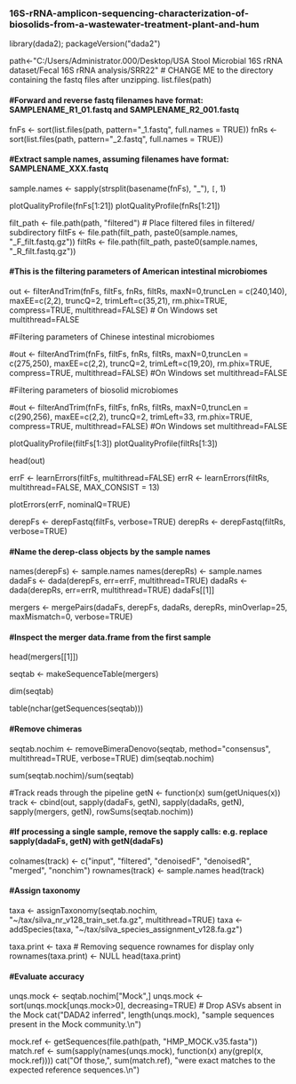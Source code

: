 ### 16S-rRNA-amplicon-sequencing-characterization-of-biosolids-from-a-wastewater-treatment-plant-and-hum

library(dada2); 
packageVersion("dada2")

path<-"C:/Users/Administrator.000/Desktop/USA Stool Microbial 16S rRNA dataset/Fecal 16S rRNA analysis/SRR22" # CHANGE ME to the directory containing the fastq files after unzipping.
list.files(path)

#### #Forward and reverse fastq filenames have format: SAMPLENAME_R1_01.fastq and SAMPLENAME_R2_001.fastq
fnFs <- sort(list.files(path, pattern="_1.fastq", full.names = TRUE))
fnRs <- sort(list.files(path, pattern="_2.fastq", full.names = TRUE))

#### #Extract sample names, assuming filenames have format: SAMPLENAME_XXX.fastq
sample.names <- sapply(strsplit(basename(fnFs), "_"), `[`, 1)

plotQualityProfile(fnFs[1:21])
plotQualityProfile(fnRs[1:21])

filt_path <- file.path(path, "filtered") # Place filtered files in filtered/ subdirectory
filtFs <- file.path(filt_path, paste0(sample.names, "_F_filt.fastq.gz"))
filtRs <- file.path(filt_path, paste0(sample.names, "_R_filt.fastq.gz"))

#### #This is the filtering parameters of American intestinal microbiomes
out <- filterAndTrim(fnFs, filtFs, fnRs, filtRs, maxN=0,truncLen = c(240,140), maxEE=c(2,2), truncQ=2, trimLeft=c(35,21), rm.phix=TRUE, compress=TRUE, multithread=FALSE) # On Windows set multithread=FALSE


#Filtering parameters of Chinese intestinal microbiomes

#out <- filterAndTrim(fnFs, filtFs, fnRs, filtRs, maxN=0,truncLen = c(275,250), maxEE=c(2,2), truncQ=2, trimLeft=c(19,20), rm.phix=TRUE, compress=TRUE, multithread=FALSE) 
#On Windows set multithread=FALSE

#Filtering parameters of biosolid microbiomes

#out <- filterAndTrim(fnFs, filtFs, fnRs, filtRs, maxN=0,truncLen = c(290,256), maxEE=c(2,2), truncQ=2, trimLeft=33, rm.phix=TRUE, compress=TRUE, multithread=FALSE) 
#On Windows set multithread=FALSE


plotQualityProfile(filtFs[1:3])
plotQualityProfile(filtRs[1:3])

head(out)

errF <- learnErrors(filtFs, multithread=FALSE)
errR <- learnErrors(filtRs, multithread=FALSE, MAX_CONSIST = 13)

plotErrors(errF, nominalQ=TRUE)

derepFs <- derepFastq(filtFs, verbose=TRUE)
derepRs <- derepFastq(filtRs, verbose=TRUE)

#### #Name the derep-class objects by the sample names
names(derepFs) <- sample.names
names(derepRs) <- sample.names
dadaFs <- dada(derepFs, err=errF, multithread=TRUE)
dadaRs <- dada(derepRs, err=errR, multithread=TRUE)
dadaFs[[1]]

mergers <- mergePairs(dadaFs, derepFs, dadaRs, derepRs, minOverlap=25, maxMismatch=0, verbose=TRUE)

#### #Inspect the merger data.frame from the first sample
head(mergers[[1]])

seqtab <- makeSequenceTable(mergers)

dim(seqtab)

table(nchar(getSequences(seqtab)))

#### #Remove chimeras
seqtab.nochim <- removeBimeraDenovo(seqtab, method="consensus", multithread=TRUE, verbose=TRUE)
dim(seqtab.nochim)

sum(seqtab.nochim)/sum(seqtab)

#Track reads through the pipeline
getN <- function(x) sum(getUniques(x))
track <- cbind(out, sapply(dadaFs, getN), sapply(dadaRs, getN), sapply(mergers, getN), rowSums(seqtab.nochim))

#### #If processing a single sample, remove the sapply calls: e.g. replace sapply(dadaFs, getN) with getN(dadaFs)
colnames(track) <- c("input", "filtered", "denoisedF", "denoisedR", "merged", "nonchim")
rownames(track) <- sample.names
head(track)

#### #Assign taxonomy
taxa <- assignTaxonomy(seqtab.nochim, "~/tax/silva_nr_v128_train_set.fa.gz", multithread=TRUE)
taxa <- addSpecies(taxa, "~/tax/silva_species_assignment_v128.fa.gz")

taxa.print <- taxa # Removing sequence rownames for display only
rownames(taxa.print) <- NULL
head(taxa.print)

#### #Evaluate accuracy
unqs.mock <- seqtab.nochim["Mock",]
unqs.mock <- sort(unqs.mock[unqs.mock>0], decreasing=TRUE) # Drop ASVs absent in the Mock
cat("DADA2 inferred", length(unqs.mock), "sample sequences present in the Mock community.\n")

mock.ref <- getSequences(file.path(path, "HMP_MOCK.v35.fasta"))
match.ref <- sum(sapply(names(unqs.mock), function(x) any(grepl(x, mock.ref))))
cat("Of those,", sum(match.ref), "were exact matches to the expected reference sequences.\n")

